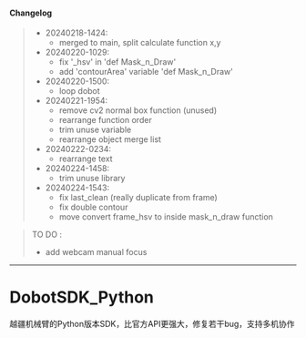 #### Changelog
>- 20240218-1424: <br>
>   - merged to main, split calculate function x,y <br>
>- 20240220-1029: <br>
>   - fix '_hsv' in 'def Mask_n_Draw' <br>
>   - add 'contourArea' variable 'def Mask_n_Draw' <br>
>- 20240220-1500: <br>
>   - loop dobot <br>
>- 20240221-1954: <br>
>   - remove cv2 normal box function (unused) <br>
>   - rearrange function order <br>
>   - trim unuse variable <br>
>   - rearrange object merge list <br>
>- 20240222-0234: <br>
>   - rearrange text <br>
>- 20240224-1458: <br>
>   - trim unuse library
>- 20240224-1543: <br>
>   - fix last_clean (really duplicate from frame)
>   - fix double contour
>   - move convert frame_hsv to inside mask_n_draw function

>TO DO : <br>
>   - add webcam manual focus
***

# DobotSDK_Python
越疆机械臂的Python版本SDK，比官方API更强大，修复若干bug，支持多机协作